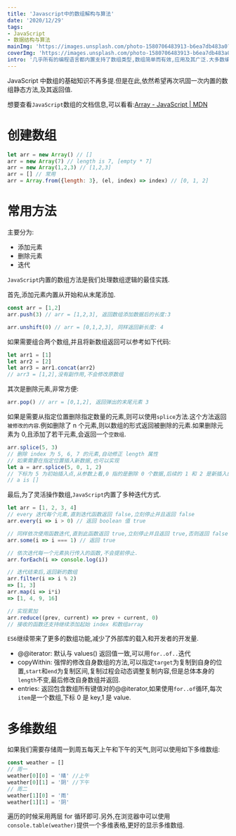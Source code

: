 ```yaml
---
title: 'Javascript中的数组解构与算法'
date: '2020/12/29'
tags:
- JavaScript
- 数据结构与算法
mainImg: 'https://images.unsplash.com/photo-1580706483913-b6ea7db483a0?crop=entropy&cs=tinysrgb&fit=max&fm=jpg&ixid=MXwxNjUyNjZ8MHwxfHJhbmRvbXx8fHx8fHx8&ixlib=rb-1.2.1&q=80&w=1080'
coverImg: 'https://images.unsplash.com/photo-1580706483913-b6ea7db483a0?crop=entropy&cs=tinysrgb&fit=max&fm=jpg&ixid=MXwxNjUyNjZ8MHwxfHJhbmRvbXx8fHx8fHx8&ixlib=rb-1.2.1&q=80&w=400'
intro: '几乎所有的编程语言都内置支持了数组类型,数组简单而有效,应用及其广泛.大多数编程语言的数组存储同一类型的值,而 JavaScript 则支持存储不同的值,但建议大家遵守最佳实践,避免这么做.'
---
```


JavaScript 中数组的基础知识不再多提.但是在此,依然希望再次巩固一次内置的数组静态方法,及其返回值.

想要查看`JavaScript`数组的文档信息,可以看看:[Array - JavaScript | MDN](https://developer.mozilla.org/zh-CN/docs/Web/JavaScript/Reference/Global_Objects/Array)

# 创建数组

```js
let arr = new Array() // []
arr = new Array(7) // length is 7, [empty * 7]
arr = new Array(1,2,3) // [1,2,3]
arr = [] // 常用
arr = Array.from({length: 3}, (el, index) => index) // [0, 1, 2]
```

# 常用方法

主要分为:

- 添加元素
- 删除元素
- 迭代

`JavaScript`内置的数组方法是我们处理数组逻辑的最佳实践.

首先,添加元素内置从开始和从末尾添加.

```js
const arr = [1,2]
arr.push(3) // arr = [1,2,3], 返回数组添加数据后的长度:3

arr.unshift(0) // arr = [0,1,2,3], 同样返回新长度: 4
```

如果需要组合两个数组,并且将新数组返回可以参考如下代码:

```js
let arr1 = [1]
let arr2 = [2]
let arr3 = arr1.concat(arr2)
// arr3 = [1,2],没有副作用,不会修改原数组
```



其次是删除元素,非常方便:

```js
arr.pop() // arr = [0,1,2], 返回弹出的末尾元素 3
```

如果是需要从指定位置删除指定数量的元素,则可以使用`splice`方法.这个方法返回`被修改的内容`.例如删除了 n 个元素,则以数组的形式返回被删除的元素.如果删除元素为 0,且添加了若干元素,会返回一个`空数组`.

```js
arr.splice(5, 3)
// 删除 index 为 5, 6, 7 的元素,自动修正 length 属性
// 如果需要在指定位置插入新数据,也可以实现
let a = arr.splice(5, 0, 1, 2) 
// 下标为 5 为初始插入点,从参数上看,0 指的是删除 0 个数据,后续的 1 和 2 是新插入的数据,自动修正 length
// a is []
```



最后,为了灵活操作数组,`JavaScript`内置了多种迭代方式.

```js
let arr = [1, 2, 3, 4]
// every 迭代每个元素,直到迭代函数返回 false,立刻停止并且返回 false
arr.every(i => i > 0) // 返回 boolean 值 true

// 同样依次使用函数迭代,直到此函数返回 true,立刻停止并且返回 true,否则返回 false
arr.some(i => i === 1) // 返回 true

// 依次迭代每一个元素执行传入的函数,不会提前停止.
arr.forEach(i => console.log(i))

// 迭代结束后,返回新的数组
arr.filter(i => i % 2) 
=> [1, 3]
arr.map(i => i*i)
=> [1, 4, 9, 16]

// 实现累加
arr.reduce((prev, current) => prev + current, 0)
// 接收的函数还支持继续添加起始 index 和数组array
```

`ES6`继续带来了更多的数组功能,减少了外部库的载入和开发者的开发量.

- @@iterator: 默认与 values() 返回值一致,可以用`for..of..`迭代
- copyWithin: 强悍的修改自身数组的方法,可以指定`target`为复制到自身的位置,`start`和`end`为复制区间,复制过程会动态调整复制内容,但是总体本身的`length`不变,最后修改自身数组并返回.
- entries: 返回包含数组所有键值对的@@iterator,如果使用`for..of`循环,每次`item`是一个数组,下标 0 是 key,1 是 value.



# 多维数组

如果我们需要存储周一到周五每天上午和下午的天气,则可以使用如下多维数组:

```js
const weather = []
// 周一
weather[0][0] = '晴' //上午
weather[0][1] = '阴' //下午
// 周二
weather[1][0] = '雨'
weather[1][1] = '阴'
```

遍历的时候采用两层 for 循环即可.另外,在浏览器中可以使用`console.table(weather)`提供一个多维表格,更好的显示多维数组.



